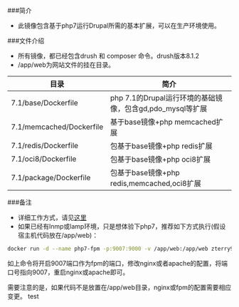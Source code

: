 ###简介
* 此镜像包含基于php7运行Drupal所需的基本扩展，可以在生产环境使用。

###文件介绍
* 所有镜像，都已经包含drush 和 composer 命令。drush版本8.1.2
* /app/web为网站文件的挂在目录。


|目录|简介|
| ----- | ----- |
|7.1/base/Dockerfile|php 7.1的Drupal运行环境的基础镜像，包含gd,pdo_mysql等扩展|
|7.1/memcached/Dockerfile|基于base镜像+php memcached扩展|
|7.1/redis/Dockerfile|包基于base镜像+php redis扩展|
|7.1/oci8/Dockerfile|包基于base镜像+php oci8扩展|
|7.1/package/Dockerfile|包基于base镜像+php redis,memcached,oci8扩展|


###备注
* 详细工作方式，请见[这里](https://github.com/terryzwt/compose-lnmp-drupal)
* 如果已经有lnmp或lamp环境，只是想体验下php7，推荐如下方式执行(假设宿主机代码放在/app/web)：

```bash
docker run -d --name php7-fpm -p:9007:9000 -v /app/web:/app/web zterry95/docker-php7:7.1-memcached
```
如上命令将开启9007端口作为fpm的端口，修改nginx或者apache的配置，将端口号指向9007，重启nginx或apache即可。

需要注意的是，如果代码不是放置在/app/web目录，nginx或fpm的配置需要相应变更。
test
